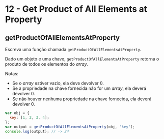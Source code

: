 # 12 - Get Product of All Elements at Property

## getProductOfAllElementsAtProperty

Escreva uma função chamada `getProductOfAllElementsAtProperty`.

Dado um objeto e uma chave, `getProductOfAllElementsAtProperty` retorna o produto de todos os elementos do _array_.

Notas:

* Se o _array_ estiver vazio, ela deve devolver 0.
* Se a propriedade na chave fornecida não for um _array_, ela deverá devolver 0.
* Se não houver nenhuma propriedade na chave fornecida, ela deverá devolver 0.

```javascript
var obj = {
  key: [1, 2, 3, 4];
};
var output = getProductOfAllElementsAtProperty(obj, 'key');
console.log(output); // -> 24
```

